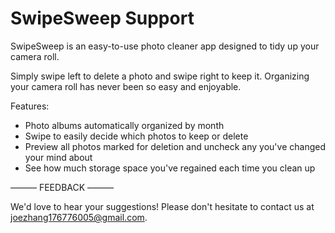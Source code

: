 # SwipeSweep Support

SwipeSweep is an easy-to-use photo cleaner app designed to tidy up your camera roll.

Simply swipe left to delete a photo and swipe right to keep it. Organizing your camera roll has never been so easy and enjoyable.

Features:
- Photo albums automatically organized by month
- Swipe to easily decide which photos to keep or delete
- Preview all photos marked for deletion and uncheck any you've changed your mind about
- See how much storage space you've regained each time you clean up

——— FEEDBACK ———

We'd love to hear your suggestions! Please don't hesitate to contact us at joezhang176776005@gmail.com.
